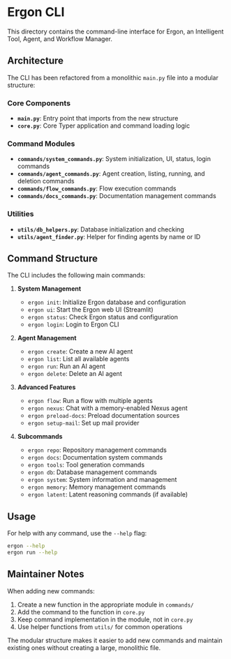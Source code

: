 # Ergon CLI

This directory contains the command-line interface for Ergon, an Intelligent Tool, Agent, and Workflow Manager.

## Architecture

The CLI has been refactored from a monolithic `main.py` file into a modular structure:

### Core Components

- **`main.py`**: Entry point that imports from the new structure
- **`core.py`**: Core Typer application and command loading logic

### Command Modules

- **`commands/system_commands.py`**: System initialization, UI, status, login commands
- **`commands/agent_commands.py`**: Agent creation, listing, running, and deletion commands
- **`commands/flow_commands.py`**: Flow execution commands
- **`commands/docs_commands.py`**: Documentation management commands

### Utilities

- **`utils/db_helpers.py`**: Database initialization and checking
- **`utils/agent_finder.py`**: Helper for finding agents by name or ID

## Command Structure

The CLI includes the following main commands:

1. **System Management**
   - `ergon init`: Initialize Ergon database and configuration
   - `ergon ui`: Start the Ergon web UI (Streamlit)
   - `ergon status`: Check Ergon status and configuration
   - `ergon login`: Login to Ergon CLI

2. **Agent Management**
   - `ergon create`: Create a new AI agent
   - `ergon list`: List all available agents
   - `ergon run`: Run an AI agent
   - `ergon delete`: Delete an AI agent

3. **Advanced Features**
   - `ergon flow`: Run a flow with multiple agents
   - `ergon nexus`: Chat with a memory-enabled Nexus agent
   - `ergon preload-docs`: Preload documentation sources
   - `ergon setup-mail`: Set up mail provider

4. **Subcommands**
   - `ergon repo`: Repository management commands
   - `ergon docs`: Documentation system commands
   - `ergon tools`: Tool generation commands
   - `ergon db`: Database management commands
   - `ergon system`: System information and management
   - `ergon memory`: Memory management commands
   - `ergon latent`: Latent reasoning commands (if available)

## Usage

For help with any command, use the `--help` flag:

```bash
ergon --help
ergon run --help
```

## Maintainer Notes

When adding new commands:

1. Create a new function in the appropriate module in `commands/`
2. Add the command to the function in `core.py`
3. Keep command implementation in the module, not in `core.py`
4. Use helper functions from `utils/` for common operations

The modular structure makes it easier to add new commands and maintain existing ones without creating a large, monolithic file.